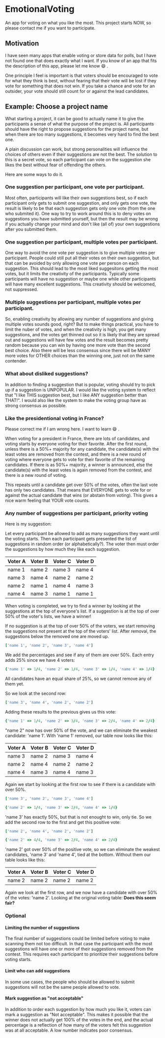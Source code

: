 # EmotionalVoting

An app for voting on what you like the most.  This project starts NOW, so please contact me if you want to participate.

## Motivation

I have seen many apps that enable voting or store data for polls, but I have not found one that does exactly what I want.  If you know of an app that fits the description of this app, please let me know :smile: .

One principle I feel is important is that voters should be encouraged to vote for what they think is best, without fearing that their vote will be lost if they vote for something that does not win.  If you take a chance and vote for an outsider, your vote should still count for or against the lead candidates.

## Example: Choose a project name

What starting a project, it can be good to actually name it to give the participants a sense of what the purpose of the project is.  All participants should have the right to propose suggestions for the project name, but when there are too many suggestions, it becomes very hard to find the best one.

A plain discussion can work, but strong personalities will influence the choices of others even if their suggestions are not the best.  The solution to this is a secret vote, so each participant can vote on the suggestion she likes the best without fear of offending the others.

Here are some ways to do it.

### One suggestion per participant, one vote per participant.

Most often, participants will like their own suggestions best, so if each participant only gets to submit one suggestion, and only gets one vote, the result is likely to be that each suggestion gets only one vote (from the one who submited it).  One way to try to work around this is to deny votes on suggestions you have submitted yourself, but then the result may be wrong if you actually change your mind and don't like (all of) your own suggestions after you submitted them.

### One suggestion per participant, multiple votes per participant.

One way to avoid the one vote per suggestion is to give multiple votes per participant.  People could still put all their votes on their own suggestion, but that can be avoided by only allowing one vote per person on each suggestion.  This should lead to the most liked suggesitons getting the most votes, but it limits the creativity of the participants.  Typically some participants will have no suggestion or maybe one while other participants will have many excellent suggestions.  This creativity should be welcomed, not suppressed.

### Multiple suggestions per participant, multiple votes per participant.

So, enabling creativity by allowing any number of suggestions and giving multiple votes sounds good, right?  But to make things practical, you have to limit the nuber of votes, and when the creativity is high, you get many suggestions, and the votes get thinned out so it is likely that they are spread out and suggestions will have few votes and the result becomes pretty random because you can win by having one more vote than the second best choice.  Also there will be less consensus since there will be MANY more votes for OTHER choices than the winning one, just not on the same contender.

### What about disliked suggestions?

In addition to finding a suggestion that is popular, voting should try to pick up if a suggestion is UNPOPULAR.  I would like the voting system to reflect that "I like THIS suggestion best, but I like ANY suggestion better than THAT!".  I would also like the system to make the voting group have as strong consensus as possible.

### Like the presidentional voting in France?

Please correct me if I am wrong here.  I want to learn :smile: .

When voting for a president in France, there are lots of candidates, and voting starts by everyone voting for their favorite.  After the first round, unless there is a 50%+ majority for any candidate, the candidate(s) with the least votes are removed from the contest, and there is a new round of voting where everyone gets to vote for their favorite of the remaining candidates.  If there is as 50%+ majority, a winner is announced, else the candidate(s) with the least votes is again removed from the contest, and there is a new round of voting.

This repeats until a candidate get over 50% of the votes, often the last vote has only two candidates.  That means that EVERYONE gets to vote for or against the actual candidate that wins (or abstain from voting).  This gives a nice warm feeling that YOUR vote counts.

### Any number of suggestions per participant, priority voting

Here is my suggestion:

Let every participant be allowed to add as many suggestions they want until the voting starts.  Then each participant gets presented the list of suggestions in random order (or alphabetically?).  The voter then must order the suggestions by how much they like each suggestion.

| Voter A | Voter B | Voter C | Voter D |
|---------|---------|---------|---------|
| name 1  | name 2  | name 3  | name 4  |
| name 3  | name 4  | name 2  | name 2  |
| name 2  | name 1  | name 4  | name 3  |
| name 4  | name 3  | name 1  | name 1  |

When voting is completed, we try to find a winner by looking at the suggestions at the top of everyone's list.  If a suggestion is at the top of over 50% of the voter's lists, we have a winner!

If no suggestion is at the top of over 50% of the voters, we start removing the suggestions not present at the top of the voters' list.  After removal, the suggestions below the removed one are moved up.

```ruby
['name 1', 'name 2', 'name 3', 'name 4']
```

We add the percentages and see if any of them are over 50%.  Each entry adds 25% since we have 4 voters:

```ruby
{'name 1' => 1/4, 'name 2' => 1/4, 'name 3' => 1/4, 'name 4' => 1/4}
```

All candidates have an equal share of 25%, so we cannot remove any of them yet.

So we look at the second row:

```ruby
['name 3', 'name 4', 'name 2', 'name 2']
```

Adding these results to the previous gives us this vote:

```ruby
{'name 1' => 1/4, 'name 2' => 3/4, 'name 3' => 2/4, 'name 4' => 2/4}
```

"name 2" now has over 50% of the vote, and we can eliminate the weakest candidate: 'name 1'.  With 'name 1' removed, our table now looks like this:

| Voter A | Voter B | Voter C | Voter D |
|---------|---------|---------|---------|
| name 3  | name 2  | name 3  | name 4  |
| name 2  | name 4  | name 2  | name 2  |
| name 4  | name 3  | name 4  | name 3  |

Again we start by looking at the first row to see if there is a candidate with over 50%.

```ruby
['name 3', 'name 2', 'name 3', 'name 4']

{'name 2' => 1/4, 'name 3' => 2/4, 'name 4' => 1/4}
```

'name 3' has exactly 50%, but that is not enought to win, only tie.  So we add the second row to the first and get this positive vote:

```ruby
['name 2', 'name 4', 'name 2', 'name 2']

{'name 2' => 4/4, 'name 3' => 2/4, 'name 4' => 2/4}
```

'name 2' got over 50% of the positive vote, so we can eliminate the weakest candidates, 'name 3' and 'name 4', tied at the bottom.  Without them our table looks like this:

| Voter A | Voter B | Voter C | Voter D |
|---------|---------|---------|---------|
| name 2  | name 2  | name 2  | name 2  |

Again we look at the first row, and we now have a candidate with over 50% of the votes:  'name 2'.  Looking at the original voting table:  **Does this seem fair?**



### Optional

#### Limiting the number of suggestions

The final number of suggestions could be limited before voting to make scanning them not too difficult.  In that case the participant with the most suggestions will have one or more of their suggestions removed from the contest.  This requires each participant to prioritize their suggestions before voting starts.

#### Limit who can add suggestions

In some use cases, the people who should be allowed to submit suggestions will not be the same people allowed to vote.

#### Mark suggestion as "not acceptable"

In addition to order each suggestion by how much you like it, voters can mark a suggestion as "Not acceptable".  This makes it possible that the winner does not actually get 100% of the votes in the end, and the actual percentage is a reflection of how many of the voters felt this suggestion was at all acceptable.  A low number indicates poor consensus.
